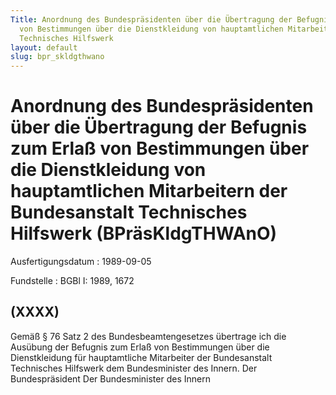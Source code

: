 ```yaml
---
Title: Anordnung des Bundespräsidenten über die Übertragung der Befugnis zum Erlaß
  von Bestimmungen über die Dienstkleidung von hauptamtlichen Mitarbeitern der Bundesanstalt
  Technisches Hilfswerk
layout: default
slug: bpr_skldgthwano
---
```


# Anordnung des Bundespräsidenten über die Übertragung der Befugnis zum Erlaß von Bestimmungen über die Dienstkleidung von hauptamtlichen Mitarbeitern der Bundesanstalt Technisches Hilfswerk (BPräsKldgTHWAnO)

Ausfertigungsdatum
:   1989-09-05

Fundstelle
:   BGBl I: 1989, 1672



## (XXXX)

Gemäß § 76 Satz 2 des Bundesbeamtengesetzes übertrage ich die Ausübung
der Befugnis zum Erlaß von Bestimmungen über die Dienstkleidung für
hauptamtliche Mitarbeiter der Bundesanstalt Technisches Hilfswerk dem
Bundesminister des Innern.
Der Bundespräsident
Der Bundesminister des Innern

